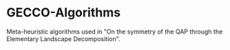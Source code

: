 # GECCO-Algorithms
Meta-heuristic algorithms used in "On the symmetry of the QAP through the Elementary Landscape Decomposition".

